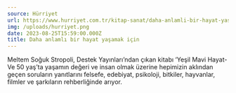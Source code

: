 ```yaml
---
source: Hürriyet
url: https://www.hurriyet.com.tr/kitap-sanat/daha-anlamli-bir-hayat-yasamak-icin-42320383
img: /uploads/hurriyet.png
date: 2023-08-25T15:59:00.000Z
title: Daha anlamlı bir hayat yaşamak için
---
```

Meltem Soğuk Stropoli, Destek Yayınları’ndan çıkan kitabı ‘Yeşil Mavi Hayat-Ve 50 yaş’ta yaşamın değeri ve insan olmak üzerine hepimizin aklından geçen soruların yanıtlarını felsefe, edebiyat, psikoloji, bitkiler, hayvanlar, filmler ve şarkıların rehberliğinde arıyor.